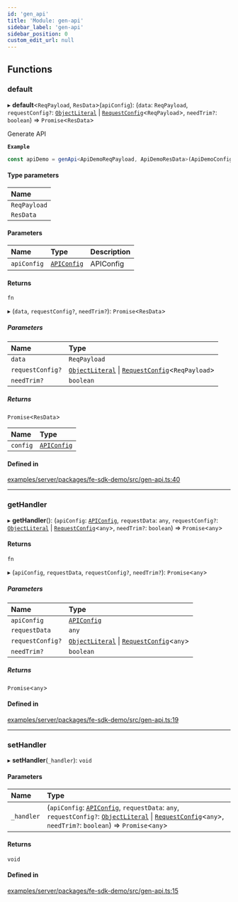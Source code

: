 ```yaml
---
id: 'gen_api'
title: 'Module: gen-api'
sidebar_label: 'gen-api'
sidebar_position: 0
custom_edit_url: null
---
```


## Functions

### default

▸ **default**<`ReqPayload`, `ResData`\>(`apiConfig`): (`data`: `ReqPayload`, `requestConfig?`: [`ObjectLiteral`](../interfaces/shared_tsdk_types.ObjectLiteral.md) \| [`RequestConfig`](axios.md#requestconfig)<`ReqPayload`\>, `needTrim?`: `boolean`) => `Promise`<`ResData`\>

Generate API

**`Example`**

```ts
const apiDemo = genApi<ApiDemoReqPayload, ApiDemoResData>(ApiDemoConfig);
```

#### Type parameters

| Name         |
| :----------- |
| `ReqPayload` |
| `ResData`    |

#### Parameters

| Name        | Type                                                        | Description |
| :---------- | :---------------------------------------------------------- | :---------- |
| `apiConfig` | [`APIConfig`](../interfaces/shared_tsdk_types.APIConfig.md) | APIConfig   |

#### Returns

`fn`

▸ (`data`, `requestConfig?`, `needTrim?`): `Promise`<`ResData`\>

##### Parameters

| Name             | Type                                                                                                                            |
| :--------------- | :------------------------------------------------------------------------------------------------------------------------------ |
| `data`           | `ReqPayload`                                                                                                                    |
| `requestConfig?` | [`ObjectLiteral`](../interfaces/shared_tsdk_types.ObjectLiteral.md) \| [`RequestConfig`](axios.md#requestconfig)<`ReqPayload`\> |
| `needTrim?`      | `boolean`                                                                                                                       |

##### Returns

`Promise`<`ResData`\>

| Name     | Type                                                        |
| :------- | :---------------------------------------------------------- |
| `config` | [`APIConfig`](../interfaces/shared_tsdk_types.APIConfig.md) |

#### Defined in

[examples/server/packages/fe-sdk-demo/src/gen-api.ts:40](https://github.com/jiouiuw/tsdk-monorepo/blob/4c9ec73/examples/server/packages/fe-sdk-demo/src/gen-api.ts#L40)

---

### getHandler

▸ **getHandler**(): (`apiConfig`: [`APIConfig`](../interfaces/shared_tsdk_types.APIConfig.md), `requestData`: `any`, `requestConfig?`: [`ObjectLiteral`](../interfaces/shared_tsdk_types.ObjectLiteral.md) \| [`RequestConfig`](axios.md#requestconfig)<`any`\>, `needTrim?`: `boolean`) => `Promise`<`any`\>

#### Returns

`fn`

▸ (`apiConfig`, `requestData`, `requestConfig?`, `needTrim?`): `Promise`<`any`\>

##### Parameters

| Name             | Type                                                                                                                     |
| :--------------- | :----------------------------------------------------------------------------------------------------------------------- |
| `apiConfig`      | [`APIConfig`](../interfaces/shared_tsdk_types.APIConfig.md)                                                              |
| `requestData`    | `any`                                                                                                                    |
| `requestConfig?` | [`ObjectLiteral`](../interfaces/shared_tsdk_types.ObjectLiteral.md) \| [`RequestConfig`](axios.md#requestconfig)<`any`\> |
| `needTrim?`      | `boolean`                                                                                                                |

##### Returns

`Promise`<`any`\>

#### Defined in

[examples/server/packages/fe-sdk-demo/src/gen-api.ts:19](https://github.com/jiouiuw/tsdk-monorepo/blob/4c9ec73/examples/server/packages/fe-sdk-demo/src/gen-api.ts#L19)

---

### setHandler

▸ **setHandler**(`_handler`): `void`

#### Parameters

| Name       | Type                                                                                                                                                                                                                                                                                      |
| :--------- | :---------------------------------------------------------------------------------------------------------------------------------------------------------------------------------------------------------------------------------------------------------------------------------------- |
| `_handler` | (`apiConfig`: [`APIConfig`](../interfaces/shared_tsdk_types.APIConfig.md), `requestData`: `any`, `requestConfig?`: [`ObjectLiteral`](../interfaces/shared_tsdk_types.ObjectLiteral.md) \| [`RequestConfig`](axios.md#requestconfig)<`any`\>, `needTrim?`: `boolean`) => `Promise`<`any`\> |

#### Returns

`void`

#### Defined in

[examples/server/packages/fe-sdk-demo/src/gen-api.ts:15](https://github.com/jiouiuw/tsdk-monorepo/blob/4c9ec73/examples/server/packages/fe-sdk-demo/src/gen-api.ts#L15)
